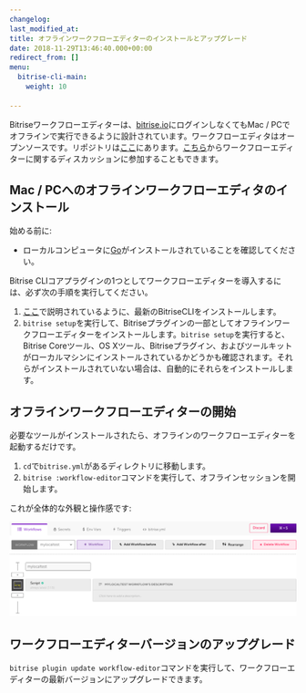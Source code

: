 ```yaml
---
changelog: 
last_modified_at: 
title: オフラインワークフローエディターのインストールとアップグレード
date: 2018-11-29T13:46:40.000+00:00
redirect_from: []
menu:
  bitrise-cli-main:
    weight: 10

---
```

Bitriseワークフローエディターは、[bitrise.io](https://www.bitrise.io/)にログインしなくてもMac / PCでオフラインで実行できるように設計されています。ワークフローエディタはオープンソースです。リポジトリは[ここ](https://github.com/bitrise-io/bitrise-workflow-editor)にあります。[こちら](https://discuss.bitrise.io/t/workflow-editor-v2-open-source-offline-workflow-editor/39)からワークフローエディターに関するディスカッションに参加することもできます。

## Mac / PCへのオフラインワークフローエディタのインストール

始める前に:

* ローカルコンピュータに[Go](https://golang.org/)がインストールされていることを確認してください。

Bitrise CLIコアプラグインの1つとしてワークフローエディターを導入するには、必ず次の手順を実行してください。

1. [ここ](/bitrise-cli/installation/)で説明されているように、最新のBitriseCLIをインストールします。
2. `bitrise setup`を実行して、Bitriseプラグインの一部としてオフラインワークフローエディターをインストールします。`bitrise setup`を実行すると、Bitrise Coreツール、OS Xツール、Bitriseプラグイン、およびツールキットがローカルマシンにインストールされているかどうかも確認されます。それらがインストールされていない場合は、自動的にそれらをインストールします。

## オフラインワークフローエディターの開始

必要なツールがインストールされたら、オフラインのワークフローエディターを起動するだけです。

1. `cd`で`bitrise.yml`があるディレクトリに移動します。
2. `bitrise :workflow-editor`コマンドを実行して、オフラインセッションを開始します。

これが全体的な外観と操作感です:

![{{ page.title }}](/img/offline-workflow-editor.png)

## ワークフローエディターバージョンのアップグレード

`bitrise plugin update workflow-editor`コマンドを実行して、ワークフローエディターの最新バージョンにアップグレードできます。